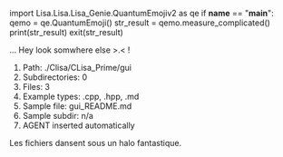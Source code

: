 
import Lisa.Lisa.Lisa_Genie.QuantumEmojiv2 as qe
if __name__ == "__main__":
  qemo = qe.QuantumEmoji()
  str_result = qemo.measure_complicated()
  print(str_result)
  exit(str_result)

... Hey look somwhere else >.< !

1. Path: ./Clisa/CLisa_Prime/gui
2. Subdirectories: 0
3. Files: 3
4. Example types: .cpp, .hpp, .md
5. Sample file: gui_README.md
6. Sample subdir: n/a
7. AGENT inserted automatically

Les fichiers dansent sous un halo fantastique.
